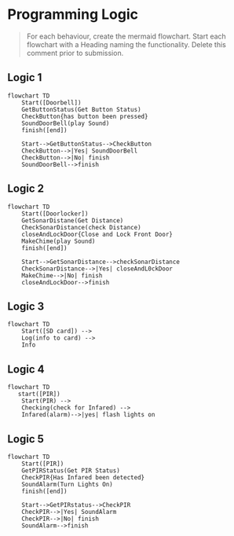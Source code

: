 # Programming Logic

> For each behaviour, create the mermaid flowchart. Start each flowchart with a Heading naming the functionality. Delete this comment prior to submission.

## Logic 1

```mermaid
flowchart TD
    Start([Doorbell])
    GetButtonStatus(Get Button Status)
    CheckButton{has button been pressed}
    SoundDoorBell(play Sound)
    finish([end])

    Start-->GetButtonStatus-->CheckButton
    CheckButton-->|Yes| SoundDoorBell
    CheckButton-->|No| finish
    SoundDoorBell-->finish    
```
## Logic 2
```mermaid
flowchart TD
    Start([Doorlocker])
    GetSonarDistane(Get Distance)
    CheckSonarDistance(check Distance)
    closeAndLockDoor{Close and Lock Front Door}
    MakeChime(play Sound)
    finish([end])

    Start-->GetSonarDistance-->checkSonarDistance
    CheckSonarDistance-->|Yes| closeAndL0ckDoor
    MakeChime-->|No| finish
    closeAndLockDoor-->finish    
```
##   Logic 3
```mermaid
flowchart TD
    Start([SD card]) -->
    Log(info to card) -->
    Info 
```


## Logic 4
```mermaid
flowchart TD
   start([PIR])
    Start(PIR) -->
    Checking(check for Infared) -->
    Infared(alarm)-->|yes| flash lights on 
```

## Logic 5
```mermaid 
flowchart TD
    Start([PIR])
    GetPIRStatus(Get PIR Status)
    CheckPIR{Has Infared been detected}
    SoundAlarm(Turn Lights On)
    finish([end])
    
    Start-->GetPIRstatus-->CheckPIR
    CheckPIR-->|Yes| SoundAlarm
    CheckPIR-->|No| finish
    SoundAlarm-->finish    
